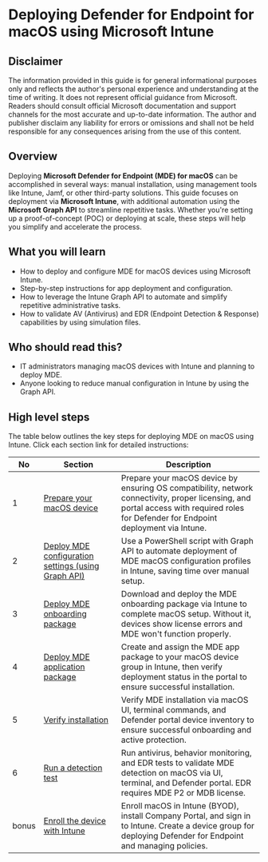 # Deploying Defender for Endpoint for macOS using Microsoft Intune

## Disclaimer
The information provided in this guide is for general informational purposes only and reflects the author's personal experience and understanding at the time of writing. It does not represent official guidance from Microsoft. Readers should consult official Microsoft documentation and support channels for the most accurate and up-to-date information. The author and publisher disclaim any liability for errors or omissions and shall not be held responsible for any consequences arising from the use of this content.

## Overview
Deploying **Microsoft Defender for Endpoint (MDE) for macOS** can be accomplished in several ways: manual installation, using management tools like Intune, Jamf, or other third-party solutions. This guide focuses on deployment via **Microsoft Intune**, with additional automation using the **Microsoft Graph API** to streamline repetitive tasks. Whether you're setting up a proof-of-concept (POC) or deploying at scale, these steps will help you simplify and accelerate the process.

## What you will learn
- How to deploy and configure MDE for macOS devices using Microsoft Intune.
- Step-by-step instructions for app deployment and configuration.
- How to leverage the Intune Graph API to automate and simplify repetitive administrative tasks.
- How to validate AV (Antivirus) and EDR (Endpoint Detection & Response) capabilities by using simulation files.

## Who should read this?
- IT administrators managing macOS devices with Intune and planning to deploy MDE.
- Anyone looking to reduce manual configuration in Intune by using the Graph API.

## High level steps
The table below outlines the key steps for deploying MDE on macOS using Intune. Click each section link for detailed instructions:

| No | Section | Description | 
| ------ | ------ | ------ |
| 1 | [Prepare your macOS device](https://github.com/yujiaoMSFT/Microsoft-Defender-For-Endpoint/blob/main/macOS/Deploy-MDE-macOS-with-Intune/1_Prepare_macOS_device.md) | Prepare your macOS device by ensuring OS compatibility, network connectivity, proper licensing, and portal access with required roles for Defender for Endpoint deployment via Intune.|
| 2 | [Deploy MDE configuration settings (using Graph API)](https://github.com/yujiaoMSFT/Microsoft-Defender-For-Endpoint/blob/main/macOS/Deploy-MDE-macOS-with-Intune/2_Deploy_MDE_Configuration_Files.md) | Use a PowerShell script with Graph API to automate deployment of MDE macOS configuration profiles in Intune, saving time over manual setup. |
| 3 | [Deploy MDE onboarding package](https://github.com/yujiaoMSFT/Microsoft-Defender-For-Endpoint/blob/main/macOS/Deploy-MDE-macOS-with-Intune/3_Deploy_MDE_Onboarding_Package.md) | Download and deploy the MDE onboarding package via Intune to complete macOS setup. Without it, devices show license errors and MDE won't function properly. |
| 4 | [Deploy MDE application package](https://github.com/yujiaoMSFT/Microsoft-Defender-For-Endpoint/blob/897087e863de39a3b6cb36b24719996d46aa250d/macOS/Deploy-MDE-macOS-with-Intune/4_Deploy_MDE_App_Package.md) | Create and assign the MDE app package to your macOS device group in Intune, then verify deployment status in the portal to ensure successful installation. |
| 5 | [Verify installation](https://github.com/yujiaoMSFT/Microsoft-Defender-For-Endpoint/blob/5f4aa47b4e040e37d7cfbf5bbdadb624d9b76b2c/macOS/Deploy-MDE-macOS-with-Intune/5_Verify_Installation.md) | Verify MDE installation via macOS UI, terminal commands, and Defender portal device inventory to ensure successful onboarding and active protection. | 
| 6 | [Run a detection test](https://github.com/yujiaoMSFT/Microsoft-Defender-For-Endpoint/blob/01562412921eed6b2aa87d0b814c95dba5700f56/macOS/Deploy-MDE-macOS-with-Intune/6_Run_Detection_Test.md) | Run antivirus, behavior monitoring, and EDR tests to validate MDE detection on macOS via UI, terminal, and Defender portal. EDR requires MDE P2 or MDB license. | 
| bonus | [Enroll the device with Intune](https://github.com/yujiaoMSFT/Microsoft-Defender-For-Endpoint/blob/b761dc1254cd93a85a99bfd045d5774a5fa3c566/macOS/Deploy-MDE-macOS-with-Intune/2_Enroll_device_with_Intune.md) | Enroll macOS in Intune (BYOD), install Company Portal, and sign in to Intune. Create a device group for deploying Defender for Endpoint and managing policies.|

